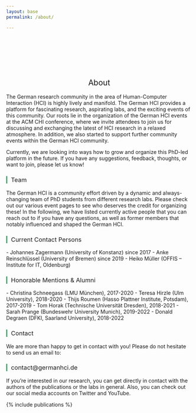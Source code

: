 ```yaml
---
layout: base
permalink: /about/

---
```

<br>
<br>
<br>
<br>
<br>
<h2 style="font-weight: 400; text-align: center">About</h2>

The German research community in the area of Human-Computer Interaction (HCI) is highly lively and manifold. The German HCI provides a platform for fascinating research, aspirating labs, and the exciting events of this community. Our roots lie in the organization of the German HCI events at the ACM CHI conference, where we invite attendees to join us for discussing and exchanging the latest of HCI research in a relaxed atmosphere. In addition, we also started to support further community events within the German HCI community.

Currently, we are looking into ways how to grow and organize this PhD-led platform in the future. If you have any suggestions, feedback, thoughts, or want to join, please let us know!

<h3 style="font-weight: 400; border-left: 3px solid #36a866; padding-left: 10px;">Team</h3>
The German HCI is a community effort driven by a dynamic and always-changing team of PhD students from different research labs. Please check out our various event pages to see who deserves the credit for organizing these!
In the following, we have listed currently active people that you can reach out to if you have any questions, as well as former members that notably influenced and shaped the German HCI.

<h3 style="font-weight: 400; border-left: 3px solid #36a866; padding-left: 10px;">Current Contact Persons</h3>
- Johannes Zagermann (University of Konstanz) since 2017
- Anke Reinschlüssel (University of Bremen) since 2019
- Heiko Müller (OFFIS – Institute for IT, Oldenburg)

<h3 style="font-weight: 400; border-left: 3px solid #36a866; padding-left: 10px;">Honorable Mentions & Alumni </h3>
- Christina Schneegass (LMU München), 2017-2020
- Teresa Hirzle (Ulm University), 2018-2020
- Thijs Roumen (Hasso Plattner Institute, Potsdam), 2017-2019
- Tom Horak (Technische Universität Dresden), 2018-2021
- Sarah Prange (Bundeswehr University Munich), 2019-2022
- Donald Degraen (DFKI, Saarland University), 2018-2022

<h3 style="font-weight: 400; border-left: 3px solid #36a866; padding-left: 10px;"> Contact </h3>
We are more than happy to get in contact with you! Please do not hesitate to send us an email to:

<h3 style="font-weight: 400; border-left: 3px solid #36a866; padding-left: 10px;"> contact@germanhci.de </h3>
If you’re interested in our research, you can get directly in contact with the authors of the publications or the labs in general. Also, you can check out our social media accounts on Twitter and YouTube.

{% include publications %}

